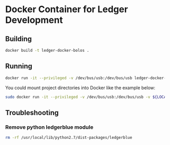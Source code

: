 # Docker Container for Ledger Development

## Building

```sh
docker build -t ledger-docker-bolos .
```

## Running

```sh
docker run -it --privileged -v /dev/bus/usb:/dev/bus/usb ledger-docker-bolos bash
```

You could mount project directories into Docker like the example below:

```sh
sudo docker run -it --privileged -v /dev/bus/usb:/dev/bus/usb -v ${LOCAL_BLUE_SAMPLE_APPS_DIR}:/root/blue-sample-apps ledger-docker-bolos bash
```

## Troubleshooting

### Remove python ledgerblue module

```sh
rm -rf /usr/local/lib/python2.7/dist-packages/ledgerblue
``` 
